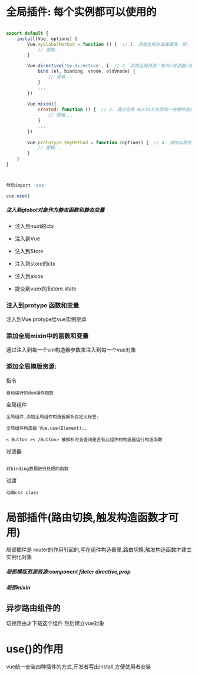 


# 全局插件: 每个实例都可以使用的
```javascript

export default {
    install(Vue, options) {
        Vue.myGlobalMethod = function () {  // 1. 添加全局方法或属性，如:  vue-custom-element
            // 逻辑...
        }

        Vue.directive('my-directive', {  // 2. 添加全局资源：指令/过滤器/过渡等，如 vue-touch
            bind (el, binding, vnode, oldVnode) {
                // 逻辑...
            }
            ...
        })
    
        Vue.mixin({
            created: function () {  // 3. 通过全局 mixin方法添加一些组件选项，如: vuex
                // 逻辑...
            }
            ...
        })    
    
        Vue.prototype.$myMethod = function (options) {  // 4. 添加实例方法，通过把它们添加到 Vue.prototype 上实现
            // 逻辑...
        }
    }
}



然后import 'xxx'

vue.use()
```

##### 注入到global对象作为静态函数和静态变量

-  注入到nuxt的ctx

-  注入到Vue

-  注入到Store

-  注入到store的ctx

-  注入到axios

-  提交到vuex的$store.state



### 注入到protype 函数和变量


   注入到Vue.protype给vue实例继承 

###  添加全局mixin中的函数和变量

通过注入到每一个vm构造器参数来注入到每一个vue对象

### 添加全局模版资源:

 指令

  ```
自动运行的dom操作函数 

  ```

 全局组件 

```
全局组件,添加全局组件构造器解析自定义标签:
 
全局组件构造器 Vue.use(Element);,

< Button >< /Button> 被解析时会查询是否有此组件的构造器运行构造函数
```
过滤器 

```

对binding数据进行处理的函数
```
过渡

```
动画css class
```

# 局部插件(路由切换,触发构造函数才可用)

局部插件是 router的作用引起的,写在组件构造器里,路由切换,触发构造函数才建立实例化对象


#####  局部模版资源资源:component fileter directive,prop

#####  局部mixin

## 异步路由组件的

 切换路由才下载这个组件 然后建立vue对象


# use()的作用
vue统一安装四种插件的方式,开发者写出install,方便使用者安装


